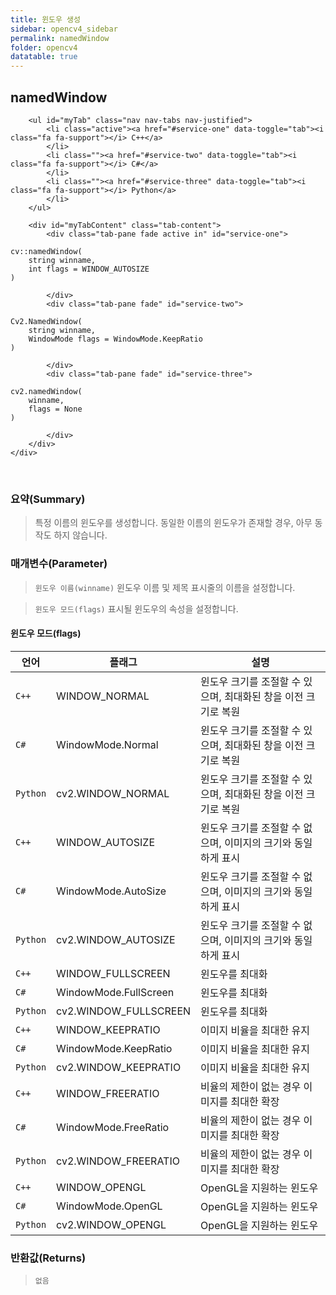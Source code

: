 ```yaml
---
title: 윈도우 생성
sidebar: opencv4_sidebar
permalink: namedWindow
folder: opencv4
datatable: true
---
```


<div class="row">
    <div class="col-lg-12">
        <h2 class="page-header">namedWindow</h2>
    </div>
    <div class="col-lg-12">

        <ul id="myTab" class="nav nav-tabs nav-justified">
            <li class="active"><a href="#service-one" data-toggle="tab"><i class="fa fa-support"></i> C++</a>
            </li>
            <li class=""><a href="#service-two" data-toggle="tab"><i class="fa fa-support"></i> C#</a>
            </li>
            <li class=""><a href="#service-three" data-toggle="tab"><i class="fa fa-support"></i> Python</a>
            </li>
        </ul>

        <div id="myTabContent" class="tab-content">
            <div class="tab-pane fade active in" id="service-one">
<pre class="prettyprint"><code class="language-cpp">cv::namedWindow(
    string winname,
    int flags = WINDOW_AUTOSIZE
)</code></pre>
            </div>
            <div class="tab-pane fade" id="service-two">
<pre class="prettyprint"><code class="language-cs">Cv2.NamedWindow(
    string winname,
    WindowMode flags = WindowMode.KeepRatio
)</code></pre>
            </div>
            <div class="tab-pane fade" id="service-three">
<pre class="prettyprint"><code class="language-py">cv2.namedWindow(
    winname,
    flags = None
)</code></pre>
            </div>
        </div>
    </div>
</div>

<br>

### 요약(Summary)

> 특정 이름의 윈도우를 생성합니다. 동일한 이름의 윈도우가 존재할 경우, 아무 동작도 하지 않습니다.

### 매개변수(Parameter)

> `윈도우 이름(winname)` 윈도우 이름 및 제목 표시줄의 이름을 설정합니다.

> `윈도우 모드(flags)` 표시될 윈도우의 속성을 설정합니다.

<h4 class="page-header">윈도우 모드(flags)</h4>

<div class="datatable-begin"></div>

언어     | 플래그             | 설명                                                             |
-------- | ----------------- | ---------------------------------------------------------------- | 
`C++`    | WINDOW_NORMAL | 윈도우 크기를 조절할 수 있으며, 최대화된 창을 이전 크기로 복원 | 
`C#`     | WindowMode.Normal | 윈도우 크기를 조절할 수 있으며, 최대화된 창을 이전 크기로 복원 | 
`Python` | cv2.WINDOW_NORMAL | 윈도우 크기를 조절할 수 있으며, 최대화된 창을 이전 크기로 복원 | 
`C++`    | WINDOW_AUTOSIZE | 윈도우 크기를 조절할 수 없으며, 이미지의 크기와 동일하게 표시 | 
`C#`     | WindowMode.AutoSize | 윈도우 크기를 조절할 수 없으며, 이미지의 크기와 동일하게 표시 | 
`Python` | cv2.WINDOW_AUTOSIZE | 윈도우 크기를 조절할 수 없으며, 이미지의 크기와 동일하게 표시 | 
`C++`    | WINDOW_FULLSCREEN | 윈도우를 최대화 | 
`C#`     | WindowMode.FullScreen | 윈도우를 최대화 | 
`Python` | cv2.WINDOW_FULLSCREEN | 윈도우를 최대화 | 
`C++`    | WINDOW_KEEPRATIO | 이미지 비율을 최대한 유지 | 
`C#`     | WindowMode.KeepRatio | 이미지 비율을 최대한 유지 | 
`Python` | cv2.WINDOW_KEEPRATIO | 이미지 비율을 최대한 유지 | 
`C++`    | WINDOW_FREERATIO | 비율의 제한이 없는 경우 이미지를 최대한 확장 | 
`C#`     | WindowMode.FreeRatio | 비율의 제한이 없는 경우 이미지를 최대한 확장 | 
`Python` | cv2.WINDOW_FREERATIO | 비율의 제한이 없는 경우 이미지를 최대한 확장 | 
`C++`    | WINDOW_OPENGL | OpenGL을 지원하는 윈도우 | 
`C#`     | WindowMode.OpenGL | OpenGL을 지원하는 윈도우 | 
`Python` | cv2.WINDOW_OPENGL | OpenGL을 지원하는 윈도우 | 

<div class="datatable-end"></div>

### 반환값(Returns)

> `없음`

